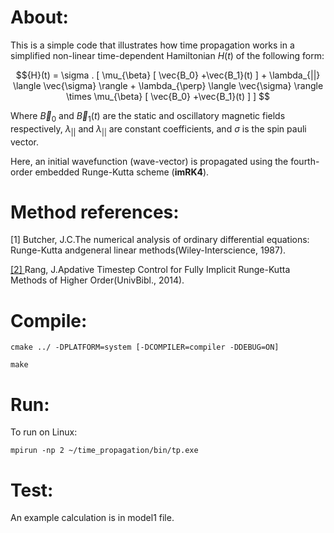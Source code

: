 #  About:
This is a simple code that illustrates how time propagation works in a simplified non-linear time-dependent Hamiltonian $`H(t)`$ of the following form:

```math
{H}(t) = \sigma . [  \mu_{\beta}  [  \vec{B_0} +\vec{B_1}(t) ] + \lambda_{||} \langle \vec{\sigma} \rangle +  \lambda_{\perp} \langle \vec{\sigma} \rangle \times \mu_{\beta}  [ \vec{B_0} +\vec{B_1}(t) ]   ] 
```

Where $`\vec{B}_0`$ and $`\vec{B}_1(t)`$ are the static and oscillatory magnetic fields respectively, $`\lambda_{||}`$ and $`\lambda_{||}`$ are constant coefficients, and $`\sigma`$ is the spin pauli vector.

Here, an initial wavefunction (wave-vector) is propagated using the fourth-order embedded Runge-Kutta scheme (**imRK4**). 

# Method references:
[1] Butcher, J.C.The numerical analysis of ordinary differential equations: Runge-Kutta andgeneral linear methods(Wiley-Interscience, 1987).

[[2] ](https://core.ac.uk/download/pdf/196658294.pdf)Rang, J.Apdative Timestep Control for Fully Implicit Runge-Kutta Methods of Higher Order(UnivBibl., 2014).



# Compile:
`cmake ../ -DPLATFORM=system [-DCOMPILER=compiler -DDEBUG=ON]`

`make`

# Run:
To run on Linux:

`mpirun -np 2 ~/time_propagation/bin/tp.exe`

# Test:
An example calculation is in model1 file.
